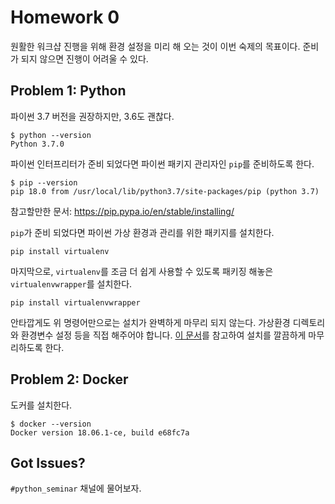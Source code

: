 # Homework 0

원활한 워크샵 진행을 위해 환경 설정을 미리 해 오는 것이 이번 숙제의 목표이다. 준비가 되지 않으면 진행이 어려울 수 있다.

## Problem 1: Python

파이썬 3.7 버전을 권장하지만, 3.6도 괜찮다.

    $ python --version
    Python 3.7.0

파이썬 인터프리터가 준비 되었다면 파이썬 패키지 관리자인 `pip`를 준비하도록 한다.

    $ pip --version
    pip 18.0 from /usr/local/lib/python3.7/site-packages/pip (python 3.7)

참고할만한 문서: https://pip.pypa.io/en/stable/installing/

`pip`가 준비 되었다면 파이썬 가상 환경과 관리를 위한 패키지를 설치한다.

    pip install virtualenv

마지막으로, `virtualenv`를 조금 더 쉽게 사용할 수 있도록 패키징 해놓은 `virtualenvwrapper`를 설치한다.

    pip install virtualenvwrapper

안타깝게도 위 명령어만으로는 설치가 완벽하게 마무리 되지 않는다. 가상환경 디렉토리와 환경변수 설정 등을 직접 해주어야 합니다. [이 문서](https://virtualenvwrapper.readthedocs.io/en/latest/)를 참고하여 설치를 깔끔하게 마무리하도록 한다.

## Problem 2: Docker

도커를 설치한다.

    $ docker --version
    Docker version 18.06.1-ce, build e68fc7a

## Got Issues?

`#python_seminar` 채널에 물어보자.